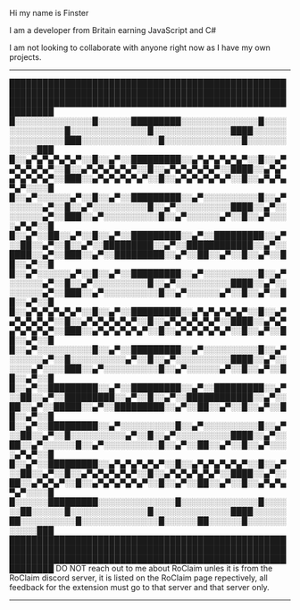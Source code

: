 Hi my name is Finster

I am a developer from Britain earning JavaScript and C#

I am not looking to collaborate with anyone right now as I have my own projects.

----------------------------------------------------------------------------------------------------------------

██████████████████████████████████████████████████████████████████████████████████████████████████████████████████████████████████████████████████████████████
█░░░░░░░░░░░░░░█░░░░░░█████████░░░░░░░░░░░░░░█░░░░░░░░░░░░░░█░░░░░░░░░░░░░░█░░░░░░░░░░░░░░████░░░░░░░░░░░░░░░░███░░░░░░░░░░░░░░█░░░░░░░░░░░░░░█░░░░░░░░░░░░███
█░░▄▀▄▀▄▀▄▀▄▀░░█░░▄▀░░█████████░░▄▀▄▀▄▀▄▀▄▀░░█░░▄▀▄▀▄▀▄▀▄▀░░█░░▄▀▄▀▄▀▄▀▄▀░░█░░▄▀▄▀▄▀▄▀▄▀░░████░░▄▀▄▀▄▀▄▀▄▀▄▀░░███░░▄▀▄▀▄▀▄▀▄▀░░█░░▄▀▄▀▄▀▄▀▄▀░░█░░▄▀▄▀▄▀▄▀░░░░█
█░░▄▀░░░░░░▄▀░░█░░▄▀░░█████████░░▄▀░░░░░░░░░░█░░▄▀░░░░░░▄▀░░█░░▄▀░░░░░░░░░░█░░▄▀░░░░░░░░░░████░░▄▀░░░░░░░░▄▀░░███░░▄▀░░░░░░░░░░█░░▄▀░░░░░░▄▀░░█░░▄▀░░░░▄▀▄▀░░█
█░░▄▀░░██░░▄▀░░█░░▄▀░░█████████░░▄▀░░█████████░░▄▀░░██░░▄▀░░█░░▄▀░░█████████░░▄▀░░████████████░░▄▀░░████░░▄▀░░███░░▄▀░░█████████░░▄▀░░██░░▄▀░░█░░▄▀░░██░░▄▀░░█
█░░▄▀░░░░░░▄▀░░█░░▄▀░░█████████░░▄▀░░░░░░░░░░█░░▄▀░░░░░░▄▀░░█░░▄▀░░░░░░░░░░█░░▄▀░░░░░░░░░░████░░▄▀░░░░░░░░▄▀░░███░░▄▀░░░░░░░░░░█░░▄▀░░░░░░▄▀░░█░░▄▀░░██░░▄▀░░█
█░░▄▀▄▀▄▀▄▀▄▀░░█░░▄▀░░█████████░░▄▀▄▀▄▀▄▀▄▀░░█░░▄▀▄▀▄▀▄▀▄▀░░█░░▄▀▄▀▄▀▄▀▄▀░░█░░▄▀▄▀▄▀▄▀▄▀░░████░░▄▀▄▀▄▀▄▀▄▀▄▀░░███░░▄▀▄▀▄▀▄▀▄▀░░█░░▄▀▄▀▄▀▄▀▄▀░░█░░▄▀░░██░░▄▀░░█
█░░▄▀░░░░░░░░░░█░░▄▀░░█████████░░▄▀░░░░░░░░░░█░░▄▀░░░░░░▄▀░░█░░░░░░░░░░▄▀░░█░░▄▀░░░░░░░░░░████░░▄▀░░░░░░▄▀░░░░███░░▄▀░░░░░░░░░░█░░▄▀░░░░░░▄▀░░█░░▄▀░░██░░▄▀░░█
█░░▄▀░░█████████░░▄▀░░█████████░░▄▀░░█████████░░▄▀░░██░░▄▀░░█████████░░▄▀░░█░░▄▀░░████████████░░▄▀░░██░░▄▀░░█████░░▄▀░░█████████░░▄▀░░██░░▄▀░░█░░▄▀░░██░░▄▀░░█
█░░▄▀░░█████████░░▄▀░░░░░░░░░░█░░▄▀░░░░░░░░░░█░░▄▀░░██░░▄▀░░█░░░░░░░░░░▄▀░░█░░▄▀░░░░░░░░░░████░░▄▀░░██░░▄▀░░░░░░█░░▄▀░░░░░░░░░░█░░▄▀░░██░░▄▀░░█░░▄▀░░░░▄▀▄▀░░█
█░░▄▀░░█████████░░▄▀▄▀▄▀▄▀▄▀░░█░░▄▀▄▀▄▀▄▀▄▀░░█░░▄▀░░██░░▄▀░░█░░▄▀▄▀▄▀▄▀▄▀░░█░░▄▀▄▀▄▀▄▀▄▀░░████░░▄▀░░██░░▄▀▄▀▄▀░░█░░▄▀▄▀▄▀▄▀▄▀░░█░░▄▀░░██░░▄▀░░█░░▄▀▄▀▄▀▄▀░░░░█
█░░░░░░█████████░░░░░░░░░░░░░░█░░░░░░░░░░░░░░█░░░░░░██░░░░░░█░░░░░░░░░░░░░░█░░░░░░░░░░░░░░████░░░░░░██░░░░░░░░░░█░░░░░░░░░░░░░░█░░░░░░██░░░░░░█░░░░░░░░░░░░███
██████████████████████████████████████████████████████████████████████████████████████████████████████████████████████████████████████████████████████████████
DO NOT reach out to me about RoClaim unles it is from the RoClaim discord server, it is listed on the RoClaim page repectively, all feedback for the extension must go
to that server and that server only.

----------------------------------------------------------------------------------------------------------------
